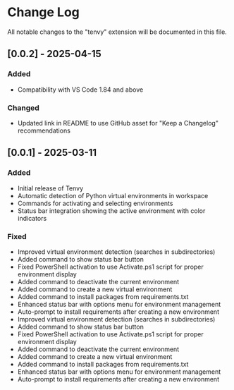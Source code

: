 # Change Log

All notable changes to the "tenvy" extension will be documented in this file.

## [0.0.2] - 2025-04-15

### Added
- Compatibility with VS Code 1.84 and above

### Changed
- Updated link in README to use GitHub asset for "Keep a Changelog" recommendations

## [0.0.1] - 2025-03-11

### Added
- Initial release of Tenvy
- Automatic detection of Python virtual environments in workspace
- Commands for activating and selecting environments
- Status bar integration showing the active environment with color indicators

### Fixed
- Improved virtual environment detection (searches in subdirectories)
- Added command to show status bar button
- Fixed PowerShell activation to use Activate.ps1 script for proper environment display
- Added command to deactivate the current environment
- Added command to create a new virtual environment
- Added command to install packages from requirements.txt
- Enhanced status bar with options menu for environment management
- Auto-prompt to install requirements after creating a new environment
- Improved virtual environment detection (searches in subdirectories)
- Added command to show status bar button
- Fixed PowerShell activation to use Activate.ps1 script for proper environment display
- Added command to deactivate the current environment
- Added command to create a new virtual environment
- Added command to install packages from requirements.txt
- Enhanced status bar with options menu for environment management
- Auto-prompt to install requirements after creating a new environment
